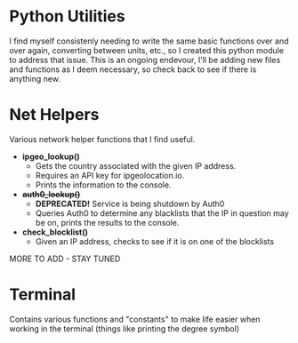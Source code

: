 # Python Utilities
I find myself consistenly needing to write the same basic functions over and over again, converting between units, etc., so I created this python module to address that issue. This is an ongoing endevour, I'll be adding new files and functions as I deem necessary, so check back to see if there is anything new.

# Net Helpers
Various network helper functions that I find useful.
- **ipgeo_lookup()**
  - Gets the country associated with the given IP address.
  - Requires an API key for ipgeolocation.io.
  - Prints the information to the console.
- **~~auth0_lookup()~~**
  - **DEPRECATED!** Service is being shutdown by Auth0
  - Queries Auth0 to determine any blacklists that the IP in question may be on, prints the results to the console.
- **check_blocklist()**
  - Given an IP address, checks to see if it is on one of the blocklists

MORE TO ADD - STAY TUNED

# Terminal
Contains various functions and "constants" to make life easier when working in the terminal (things like printing the degree symbol)
